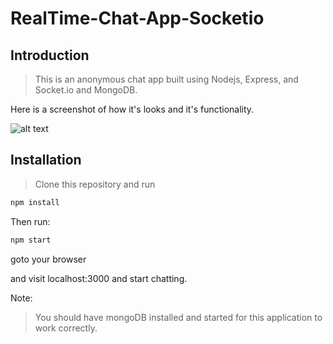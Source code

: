 # RealTime-Chat-App-Socketio

## Introduction

> This is an anonymous chat app built using Nodejs, Express, and Socket.io and MongoDB.

Here is a screenshot of how it's looks and it's functionality.

![alt text](https://github.com/juveria-manzar/RealTime-Chat-App-Socketio/blob/master/screenshots/readme-img.gif "Chat Screen Shot")

## Installation

> Clone this repository and run

```bash
npm install

```

Then run:

```bash
npm start
```

goto your browser

and visit localhost:3000 and start chatting.

Note:

>You should have mongoDB installed and started for this application to work correctly.
